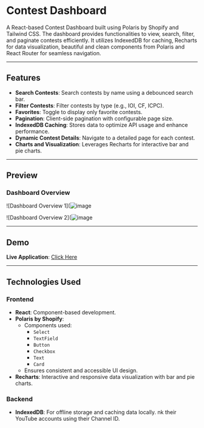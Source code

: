 # Contest Dashboard  

A React-based Contest Dashboard built using Polaris by Shopify and Tailwind CSS. The dashboard provides functionalities to view, search, filter, and paginate contests efficiently. It utilizes IndexedDB for caching, Recharts for data visualization, beautiful and clean components from Polaris and React Router for seamless navigation.  

---

## Features  
- **Search Contests**: Search contests by name using a debounced search bar.  
- **Filter Contests**: Filter contests by type (e.g., IOI, CF, ICPC).  
- **Favorites**: Toggle to display only favorite contests.  
- **Pagination**: Client-side pagination with configurable page size.  
- **IndexedDB Caching**: Stores data to optimize API usage and enhance performance.  
- **Dynamic Contest Details**: Navigate to a detailed page for each contest.  
- **Charts and Visualization**: Leverages Recharts for interactive bar and pie charts.  

---

## Preview  

### Dashboard Overview  
![Dashboard Overview 1](![image](https://github.com/user-attachments/assets/68b0b5b4-87c6-4744-a869-49e104f1b39d)  

![Dashboard Overview 2](![image](https://github.com/user-attachments/assets/0e74952b-3e9f-4c9c-a108-c34a58e9cb30)  

---

## Demo  

**Live Application**: [Click Here](https://kirana-club-assignment-tau.vercel.app/)  

---

## Technologies Used  

### Frontend  
- **React**: Component-based development.  
- **Polaris by Shopify**:  
  - Components used:  
    - `Select`  
    - `TextField`  
    - `Button`  
    - `Checkbox`  
    - `Text`  
    - `Card`  
  - Ensures consistent and accessible UI design.  
- **Recharts**: Interactive and responsive data visualization with bar and pie charts.  

### Backend  
- **IndexedDB**: For offline storage and caching data locally.  nk their YouTube accounts using their Channel ID.
